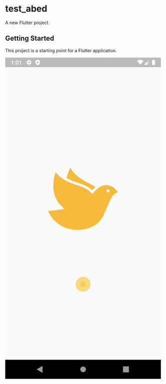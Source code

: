 # test_abed

A new Flutter project.

## Getting Started

This project is a starting point for a Flutter application.

![](images/test.png)
